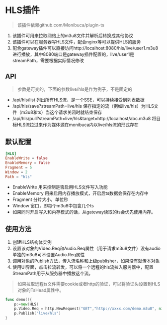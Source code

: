 # HLS插件

> 该插件依赖github.com/Monibuca/plugin-ts

1. 该插件可用来拉取网络上的m3u8文件并解析后转换成其他协议
2. 该插件可以在服务器写HLS文件，配合nginx等可以提供HLS的服务
3. 配合gateway插件可以直接访问http://localhost:8080/hls/live/user1.m3u8 进行播放，其中8080端口是gateway插件配置的，live/user1是streamPath，需要根据实际情况修改

## API
> 参数是可变的，下面的参数live/hls是作为例子，不是固定的
- /api/hls/list
列出所有HLS流，是一个SSE，可以持续接受到列表数据
- /api/hls/save?streamPath=live/hls
保存指定的流（例如live/hls）为HLS文件（m3u8和ts）当这个请求关闭时就结束保存
- /api/hls/pull?streamPath=live/hls&target=http://localhost/abc.m3u8
将目标HLS流拉过来作为媒体源在monibuca内以live/hls流的形式存在

## 默认配置

```toml
[HLS]
EnableWrite = false
EnableMemory = false
Fragment = 5
Window = 2
Path = "hls"
```
- EnableWrite 用来控制是否启用HLS文件写入功能
- EnableMemory 用来启用内存播放模式，开启后ts数据会保存在内存中
- Fragment 分片大小，单位秒
- Window 窗口，即每个m3u8中包含几个ts
- 如果同时开启写入和内存模式的话，从gateway读取的ts会优先使用内存。

## 使用方法

1. 创建HLS结构体实例
2. 设置该对象的Video.Req和Audio.Req属性（用于请求m3u8文件）没有audio单独的m3u8可不设置Audio.Req属性
3. 调用对象的Publish方法，传入流名称和上级publisher，如果没有就传本对象
4. 使用UI界面，点击拉流转发，可以将一个远程的hls流拉入服务器中，配置StreamPath用于从服务器中播放这个流。

> 如果拉取远程ts文件需要cookie或者http的验证，可以将验证头设置到HLS对象的TsHead属性中。

```go
func demo(){
    p:=new(HLS)
    p.Video.Req = http.NewRequest("GET","http://xxxx.com/demo.m3u8", nil)
    p.Publish("live/hls")
}
```